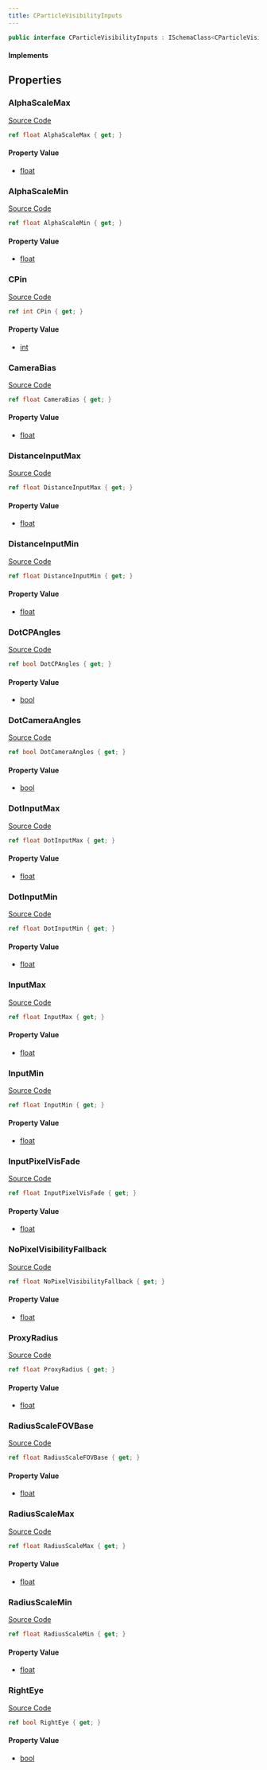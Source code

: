 ```yaml
---
title: CParticleVisibilityInputs
---
```


```csharp
public interface CParticleVisibilityInputs : ISchemaClass<CParticleVisibilityInputs>, ISchemaField, ISchemaClass, INativeHandle
```

#### Implements

## Properties

### AlphaScaleMax

[Source Code](https://github.com/swiftly-solution/swiftlys2/blob/beta/managed/src/SwiftlyS2.Generated/Schemas/Interfaces/CParticleVisibilityInputs.cs#L44)

```csharp
ref float AlphaScaleMax { get; }
```

#### Property Value

- [float](https://learn.microsoft.com/dotnet/api/system.single)

### AlphaScaleMin

[Source Code](https://github.com/swiftly-solution/swiftlys2/blob/beta/managed/src/SwiftlyS2.Generated/Schemas/Interfaces/CParticleVisibilityInputs.cs#L42)

```csharp
ref float AlphaScaleMin { get; }
```

#### Property Value

- [float](https://learn.microsoft.com/dotnet/api/system.single)

### CPin

[Source Code](https://github.com/swiftly-solution/swiftlys2/blob/beta/managed/src/SwiftlyS2.Generated/Schemas/Interfaces/CParticleVisibilityInputs.cs#L18)

```csharp
ref int CPin { get; }
```

#### Property Value

- [int](https://learn.microsoft.com/dotnet/api/system.int32)

### CameraBias

[Source Code](https://github.com/swiftly-solution/swiftlys2/blob/beta/managed/src/SwiftlyS2.Generated/Schemas/Interfaces/CParticleVisibilityInputs.cs#L16)

```csharp
ref float CameraBias { get; }
```

#### Property Value

- [float](https://learn.microsoft.com/dotnet/api/system.single)

### DistanceInputMax

[Source Code](https://github.com/swiftly-solution/swiftlys2/blob/beta/managed/src/SwiftlyS2.Generated/Schemas/Interfaces/CParticleVisibilityInputs.cs#L32)

```csharp
ref float DistanceInputMax { get; }
```

#### Property Value

- [float](https://learn.microsoft.com/dotnet/api/system.single)

### DistanceInputMin

[Source Code](https://github.com/swiftly-solution/swiftlys2/blob/beta/managed/src/SwiftlyS2.Generated/Schemas/Interfaces/CParticleVisibilityInputs.cs#L30)

```csharp
ref float DistanceInputMin { get; }
```

#### Property Value

- [float](https://learn.microsoft.com/dotnet/api/system.single)

### DotCPAngles

[Source Code](https://github.com/swiftly-solution/swiftlys2/blob/beta/managed/src/SwiftlyS2.Generated/Schemas/Interfaces/CParticleVisibilityInputs.cs#L38)

```csharp
ref bool DotCPAngles { get; }
```

#### Property Value

- [bool](https://learn.microsoft.com/dotnet/api/system.boolean)

### DotCameraAngles

[Source Code](https://github.com/swiftly-solution/swiftlys2/blob/beta/managed/src/SwiftlyS2.Generated/Schemas/Interfaces/CParticleVisibilityInputs.cs#L40)

```csharp
ref bool DotCameraAngles { get; }
```

#### Property Value

- [bool](https://learn.microsoft.com/dotnet/api/system.boolean)

### DotInputMax

[Source Code](https://github.com/swiftly-solution/swiftlys2/blob/beta/managed/src/SwiftlyS2.Generated/Schemas/Interfaces/CParticleVisibilityInputs.cs#L36)

```csharp
ref float DotInputMax { get; }
```

#### Property Value

- [float](https://learn.microsoft.com/dotnet/api/system.single)

### DotInputMin

[Source Code](https://github.com/swiftly-solution/swiftlys2/blob/beta/managed/src/SwiftlyS2.Generated/Schemas/Interfaces/CParticleVisibilityInputs.cs#L34)

```csharp
ref float DotInputMin { get; }
```

#### Property Value

- [float](https://learn.microsoft.com/dotnet/api/system.single)

### InputMax

[Source Code](https://github.com/swiftly-solution/swiftlys2/blob/beta/managed/src/SwiftlyS2.Generated/Schemas/Interfaces/CParticleVisibilityInputs.cs#L24)

```csharp
ref float InputMax { get; }
```

#### Property Value

- [float](https://learn.microsoft.com/dotnet/api/system.single)

### InputMin

[Source Code](https://github.com/swiftly-solution/swiftlys2/blob/beta/managed/src/SwiftlyS2.Generated/Schemas/Interfaces/CParticleVisibilityInputs.cs#L22)

```csharp
ref float InputMin { get; }
```

#### Property Value

- [float](https://learn.microsoft.com/dotnet/api/system.single)

### InputPixelVisFade

[Source Code](https://github.com/swiftly-solution/swiftlys2/blob/beta/managed/src/SwiftlyS2.Generated/Schemas/Interfaces/CParticleVisibilityInputs.cs#L26)

```csharp
ref float InputPixelVisFade { get; }
```

#### Property Value

- [float](https://learn.microsoft.com/dotnet/api/system.single)

### NoPixelVisibilityFallback

[Source Code](https://github.com/swiftly-solution/swiftlys2/blob/beta/managed/src/SwiftlyS2.Generated/Schemas/Interfaces/CParticleVisibilityInputs.cs#L28)

```csharp
ref float NoPixelVisibilityFallback { get; }
```

#### Property Value

- [float](https://learn.microsoft.com/dotnet/api/system.single)

### ProxyRadius

[Source Code](https://github.com/swiftly-solution/swiftlys2/blob/beta/managed/src/SwiftlyS2.Generated/Schemas/Interfaces/CParticleVisibilityInputs.cs#L20)

```csharp
ref float ProxyRadius { get; }
```

#### Property Value

- [float](https://learn.microsoft.com/dotnet/api/system.single)

### RadiusScaleFOVBase

[Source Code](https://github.com/swiftly-solution/swiftlys2/blob/beta/managed/src/SwiftlyS2.Generated/Schemas/Interfaces/CParticleVisibilityInputs.cs#L50)

```csharp
ref float RadiusScaleFOVBase { get; }
```

#### Property Value

- [float](https://learn.microsoft.com/dotnet/api/system.single)

### RadiusScaleMax

[Source Code](https://github.com/swiftly-solution/swiftlys2/blob/beta/managed/src/SwiftlyS2.Generated/Schemas/Interfaces/CParticleVisibilityInputs.cs#L48)

```csharp
ref float RadiusScaleMax { get; }
```

#### Property Value

- [float](https://learn.microsoft.com/dotnet/api/system.single)

### RadiusScaleMin

[Source Code](https://github.com/swiftly-solution/swiftlys2/blob/beta/managed/src/SwiftlyS2.Generated/Schemas/Interfaces/CParticleVisibilityInputs.cs#L46)

```csharp
ref float RadiusScaleMin { get; }
```

#### Property Value

- [float](https://learn.microsoft.com/dotnet/api/system.single)

### RightEye

[Source Code](https://github.com/swiftly-solution/swiftlys2/blob/beta/managed/src/SwiftlyS2.Generated/Schemas/Interfaces/CParticleVisibilityInputs.cs#L52)

```csharp
ref bool RightEye { get; }
```

#### Property Value

- [bool](https://learn.microsoft.com/dotnet/api/system.boolean)

